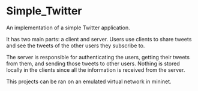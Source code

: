 # Simple_Twitter

An implementation of a simple Twitter application.

It has two main parts: a client and server. Users use clients to share 
tweets and see the tweets of the other users they subscribe to.

The server is responsible for authenticating the users, getting their tweets 
from them, and sending those tweets to other users. Nothing is stored 
locally in the clients since all the information is received from the server.

This projects can be ran on an emulated virtual network in mininet.
